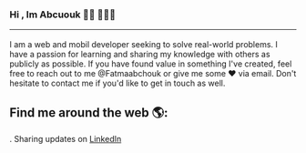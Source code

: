 ### Hi , Im Abcuouk 👋🏾 👩🏾‍💻 <hr >

I am a web and mobil developer seeking to solve real-world problems. I have a passion for learning and sharing my knowledge with others as publicly as possible. If you have found value in something I've created, feel free to reach out to me @Fatmaabchouk or give me some ♥ via email. Don't hesitate to contact me if you'd like to get in touch as well.
<h2>Find me around the web 🌎:</h2>
<p> . Sharing updates on <a href="https://www.linkedin.com/feed/" target="_blank">LinkedIn</a></p>

